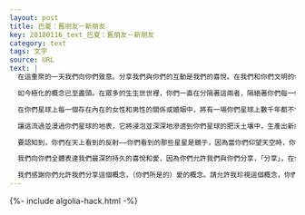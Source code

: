 ```yaml
---
layout: post
title: 巴夏：舊朋友－新朋友
key: 20180116_text_巴夏：舊朋友－新朋友
category: text
tags: 文字
source: URL
text: |
  在這重聚的一天我們向你們致意。分享我們與你們的互動是我們的喜悅。在我們和你們文明的傳訊重新開啟的那一刻起，我們一直在與你們，與你們每一個人，分享那些，能夠允許你們每一個人，融合你們種族裡每個男性內在的你自己的女性面，以及你們種族每個女性內在的你自己的男性面。

  如今極化的概念已至盡頭。在眾多的生生世世裡，你們一直在分隔著這兩者，隔絕著你們每一個內在的女性面自己和男性面自己的互動之美、婚姻之美，這分隔即將結束。你們每一個現在將開始參與到你們每一個內在的兩極能量的婚姻之美、之喜悅、之芳香中來。以充分地慶賀你的存在，你們每一個種子的完美花朵、完美表達，你靈魂的完美的果實、完美的種植、完美的成熟。在屬於你的，你內在的，是你與生俱來權利的，和諧、愛、狂喜中，它曾完全被包裹、曾被包裹在一粒種子中——如今已經成熟、準備綻放、怒放、充沛的給與（你們的創造之）果汁。

  在你們星球上每一個存在內在的女性和男性的關係或婚姻中，將有一場你們星球上數千年都不曾有過的慶典和慶祝。我們在此刻和你們分享和慶祝，你們願意再次發現你們生活中那些甜蜜多汁的面向，你的靈魂的那些甜蜜美味的部分，那些美麗、美好、芳香、燦爛、閃耀、可口的飲品，那些能量，那些你尚未取用的儲備。那些被存放在桶裡，用你們的話來說，窖藏了幾萬年的，如今已經到達美味熟透的程度，熟透到已經可以飲用。在這場歡慶中，你們將變得找不著北——並不是指負面意義上的，而是指沉醉在你靈魂的狂喜中，沉醉在你的愛的狂喜中。你們將喜慶狂歡，游到你們星球上無拘無束的釋放之海洋的最深處。

  讓這流過並漫過你們星球的地表，它將浸泡並深深地滲透到你們星球的肥沃土壤中，生產出新的孩子，這些新的孩子將分享並帶來對這場歡慶的幫助與支持，為你們中那些疲倦和勞累者的心、靈、頭腦，帶來光明和光照。他們將讓你們恢復生氣和活躍，他們將向你們展示，如何恢復自己，通過在人生的結構和精華中深深地暢飲，流自你們的地球母親、你們的宇宙父親、以及群星傾注到你們身上的能量。

  要認知到，你們在天上看到的反射——你們看到的那些星星是鏡子，因為當你們仰望天空時，你們看到的只是你們自己的集合的面孔，閃耀著、微笑著回望著你們每一個。這絕對的、純粹的真實的狂喜的歡樂，真實的恆星的品質，真實的星光（astral）閃爍，就是你們每一個。融合，知道，歡慶，在融合中並不會有你們所說的個體性的喪失。真的，你們每一個將會如蒼穹背景中的群星那般引人注目。但是聯合起來的你們，將繪出一幅寶石般精美的全景圖，你們將用群星裝飾你們自己，它們將成為照亮你們內在的知曉，你們內在的本質，你們內在的太空，的光芒——在你面前被照亮。

  我們向你們全體表達我們最深的持久的喜悅和愛，因為你們允許我們與你們分享，「分享」，在你們的愛的溫暖、深度、感受、平坦、柔軟中。「感受」你們的心被造物主觸碰。「感受」你們的心被群星觸動，當星光觸及你時，感受你的邊緣伸展至無限。因為你們真的只是在從你們正在創造的未來回顧你們，回觸你自己。跟隨你（自己）的引導⋯⋯你將發現在那裡等候著你們的友人。簡單地回憶起，在那裡正等待著你們的眾多友人⋯⋯是你們（未來的自己）。

  我們感謝你們允許我們分享這個概念，（你們所是的）愛的概念。請允許我珍視這個概念，你們也許，我也許，會認為你們，正如你們也許會選擇認為我們⋯⋯是一個親密的老友，「非常」地愛著你們。我們為能有這個表達的機會感謝你們，現在我們將允許一位新朋友分享鏡子的另一個面向。祝你們所有人有個甜蜜的夢。
---
```


{%- include algolia-hack.html -%}
